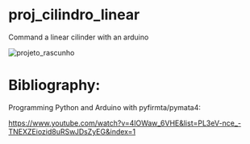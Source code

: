 # proj_cilindro_linear
Command a linear cilinder with an arduino

![projeto_rascunho](https://github.com/labF212/proj_cilindro_linear/assets/43177468/4facb699-ae85-4d34-a5e6-d065784048f8)


# Bibliography:

Programming Python and Arduino with pyfirmta/pymata4:

https://www.youtube.com/watch?v=4lOWaw_6VHE&list=PL3eV-nce_-TNEXZEiozid8uRSwJDsZyEG&index=1
